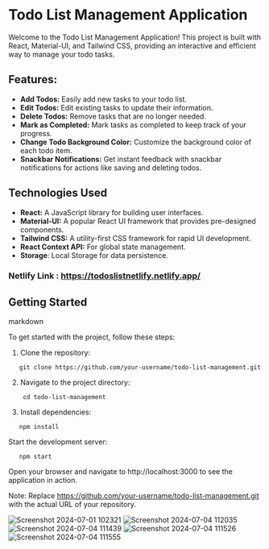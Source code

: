 # Todo List Management Application

Welcome to the Todo List Management Application! This project is built with React, Material-UI, and Tailwind CSS, providing an interactive and efficient way to manage your todo tasks.


## Features:

* **Add Todos:** Easily add new tasks to your todo list.
* **Edit Todos:** Edit existing tasks to update their information.
* **Delete Todos:** Remove tasks that are no longer needed.
* **Mark as Completed:** Mark tasks as completed to keep track of your progress.
* **Change Todo Background Color:** Customize the background color of each todo item.
* **Snackbar Notifications:** Get instant feedback with snackbar notifications for actions like saving and deleting todos.


## Technologies Used

* **React:** A JavaScript library for building user interfaces.
* **Material-UI:** A popular React UI framework that provides pre-designed components.
* **Tailwind CSS:** A utility-first CSS framework for rapid UI development.
* **React Context API:** For global state management.
* **Storage**: Local Storage for data persistence.

### Netlify Link : https://todoslistnetlify.netlify.app/

## Getting Started

markdown

To get started with the project, follow these steps:

1. Clone the repository:
```
   git clone https://github.com/your-username/todo-list-management.git
```

2. Navigate to the project directory:
```
    cd todo-list-management
```

3. Install dependencies: 
```
   npm install
```

Start the development server:
```
   npm start
```

Open your browser and navigate to http://localhost:3000 to see the application in action.

Note: Replace https://github.com/your-username/todo-list-management.git with the actual URL of your repository.



![Screenshot 2024-07-01 102321](https://github.com/usaidalhadeethi/todo-list/assets/101979002/8ef58423-a06b-42ab-8149-5b94b652746d)
![Screenshot 2024-07-04 112035](https://github.com/usaidalhadeethi/todo-list/assets/101979002/a4aad7f5-73d4-47b1-bfac-e63c75385719)
![Screenshot 2024-07-04 111439](https://github.com/usaidalhadeethi/todo-list/assets/101979002/254c1237-4db7-4963-abcc-debf2d768572)
![Screenshot 2024-07-04 111526](https://github.com/usaidalhadeethi/todo-list/assets/101979002/62c23a06-7632-483a-b9ee-14894f93e81e)
![Screenshot 2024-07-04 111555](https://github.com/usaidalhadeethi/todo-list/assets/101979002/8a03bc9c-8705-4b35-8537-a46dd4dc1475)
